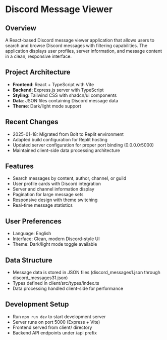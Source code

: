 # Discord Message Viewer

## Overview
A React-based Discord message viewer application that allows users to search and browse Discord messages with filtering capabilities. The application displays user profiles, server information, and message content in a clean, responsive interface.

## Project Architecture
- **Frontend**: React + TypeScript with Vite
- **Backend**: Express.js server with TypeScript
- **Styling**: Tailwind CSS with shadcn/ui components
- **Data**: JSON files containing Discord message data
- **Theme**: Dark/light mode support

## Recent Changes
- 2025-01-18: Migrated from Bolt to Replit environment
- Adapted build configuration for Replit hosting
- Updated server configuration for proper port binding (0.0.0.0:5000)
- Maintained client-side data processing architecture

## Features
- Search messages by content, author, channel, or guild
- User profile cards with Discord integration
- Server and channel information display
- Pagination for large message sets
- Responsive design with theme switching
- Real-time message statistics

## User Preferences
- Language: English
- Interface: Clean, modern Discord-style UI
- Theme: Dark/light mode toggle available

## Data Structure
- Message data is stored in JSON files (discord_messages1.json through discord_messages31.json)
- Types defined in client/src/types/index.ts
- Data processing handled client-side for performance

## Development Setup
- Run `npm run dev` to start development server
- Server runs on port 5000 (Express + Vite)
- Frontend served from client/ directory
- Backend API endpoints under /api prefix
